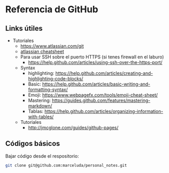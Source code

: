 # Referencia de GitHub

## Links útiles

- Tutoriales
  - https://www.atlassian.com/git
  - [atlassian cheatsheet](atlassian-git-cheatsheet.pdf)
  - Para usar SSH sobre el puerto HTTPS (si tenes firewall en el laburo)
    - https://help.github.com/articles/using-ssh-over-the-https-port/
  - Syntax
    - highlighting: https://help.github.com/articles/creating-and-highlighting-code-blocks/
    - Basic: https://help.github.com/articles/basic-writing-and-formatting-syntax/
    - Emoji: https://www.webpagefx.com/tools/emoji-cheat-sheet/
    - Mastering: https://guides.github.com/features/mastering-markdown/
    - Tablas: https://help.github.com/articles/organizing-information-with-tables/
  - Tutoriales
    - http://jmcglone.com/guides/github-pages/




## Códigos básicos
Bajar código desde el respositorio:

```bash
git clone git@github.com:marceluda/personal_notes.git
```
